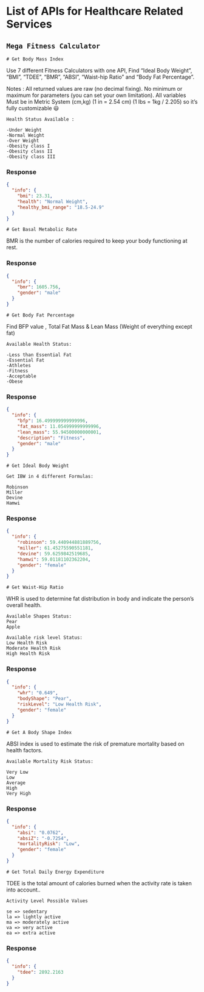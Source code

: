 # List of APIs for Healthcare Related Services

## `Mega Fitness Calculator`

`# Get Body Mass Index`

Use 7 different Fitness Calculators with one API, Find “Ideal Body Weight”, “BMI”, “TDEE”, “BMR”, “ABSI”, “Waist-hip Ratio” and “Body Fat Percentage”.

Notes :
All returned values are raw (no decimal fixing).
No minimum or maximum for parameters (you can set your own limitation).
All variables Must be in Metric System (cm,kg)
(1 in = 2.54 cm)
(1 lbs = 1kg / 2.205)
so it’s fully customizable 😃

```
Health Status Available :

-Under Weight
-Normal Weight
-Over Weight
-Obesity class I
-Obesity class II
-Obesity class III
```

### Response

```json
{
  "info": {
    "bmi": 23.31,
    "health": "Normal Weight",
    "healthy_bmi_range": "18.5-24.9"
  }
}
```

`# Get Basal Metabolic Rate`

BMR is the number of calories required to keep your body functioning at rest.

### Response

```json
{
  "info": {
    "bmr": 1605.756,
    "gender": "male"
  }
}
```

`# Get Body Fat Percentage`

Find BFP value , Total Fat Mass & Lean Mass (Weight of everything except fat)

```
Available Health Status:

-Less than Essential Fat
-Essential Fat
-Athletes
-Fitness
-Acceptable
-Obese
```

### Response

```json
{
  "info": {
    "bfp": 16.499999999999996,
    "fat_mass": 11.054999999999996,
    "lean_mass": 55.94500000000001,
    "description": "Fitness",
    "gender": "male"
  }
}
```

`# Get Ideal Body Weight`

```
Get IBW in 4 different Formulas:

Robinson
Miller
Devine
Hamwi
```

### Response

```json
{
  "info": {
    "robinson": 59.440944881889756,
    "miller": 61.45275590551181,
    "devine": 59.6259842519685,
    "hamwi": 59.01181102362204,
    "gender": "female"
  }
}
```

`# Get Waist-Hip Ratio`

WHR is used to determine fat distribution in body and indicate the person’s overall health.

```
Available Shapes Status:
Pear
Apple

Available risk level Status:
Low Health Risk
Moderate Health Risk
High Health Risk
```

### Response

```json
{
  "info": {
    "whr": "0.649",
    "bodyShape": "Pear",
    "riskLevel": "Low Health Risk",
    "gender": "female"
  }
}
```

`# Get A Body Shape Index`

ABSI index is used to estimate the risk of premature mortality based on health factors.

```
Available Mortality Risk Status:

Very Low
Low
Average
High
Very High
```

### Response

```json
{
  "info": {
    "absi": "0.0762",
    "absiZ": "-0.7254",
    "mortalityRisk": "Low",
    "gender": "female"
  }
}
```

`# Get Total Daily Energy Expenditure`

TDEE is the total amount of calories burned when the activity rate is taken into account..

```
Activity Level Possible Values

se => sedentary
la => lightly active
ma => moderately active
va => very active
ea => extra active
```

### Response
```json
{
  "info": {
    "tdee": 2892.2163
  }
}
```
